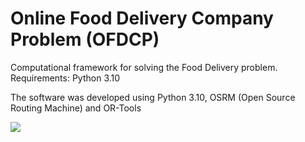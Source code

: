 # Online Food Delivery Company Problem (OFDCP)

Computational framework for solving the Food Delivery problem. Requirements: Python 3.10

The software was developed using Python 3.10, OSRM (Open Source Routing Machine) and OR-Tools

<img src="https://raw.githubusercontent.com/maurosaladino/food-delivery-simulator/main/public/demo.gif">
